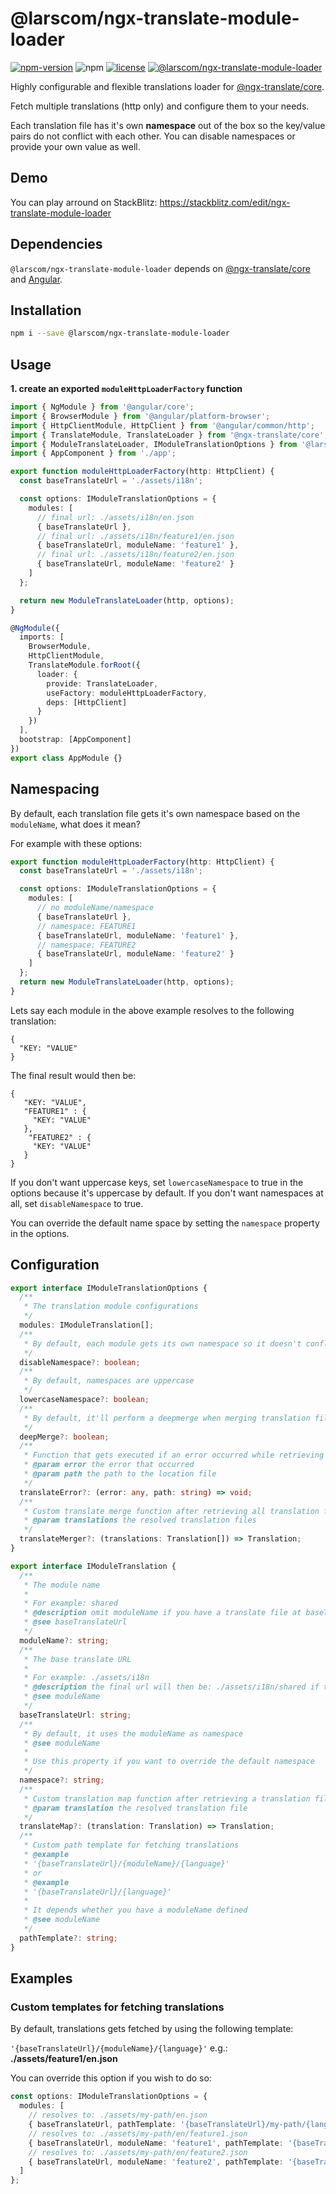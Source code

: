 # @larscom/ngx-translate-module-loader

[![npm-version](https://img.shields.io/npm/v/@larscom/ngx-translate-module-loader.svg?label=npm)](https://www.npmjs.com/package/@larscom/ngx-translate-module-loader)
![npm](https://img.shields.io/npm/dw/@larscom/ngx-translate-module-loader)
[![license](https://img.shields.io/npm/l/@larscom/ngx-translate-module-loader.svg)](https://github.com/larscom/ngx-translate-module-loader/blob/master/LICENSE)
[![@larscom/ngx-translate-module-loader](https://github.com/larscom/ngx-translate-module-loader/workflows/@larscom/ngx-translate-module-loader/badge.svg?branch=master)](https://github.com/larscom/ngx-translate-module-loader)

Highly configurable and flexible translations loader for [@ngx-translate/core](https://github.com/ngx-translate/core).

Fetch multiple translations (http only) and configure them to your needs.

Each translation file has it's own **namespace** out of the box so the key/value pairs do not conflict with each other. You can disable namespaces or provide your own value as well.

## Demo

You can play arround on StackBlitz:
https://stackblitz.com/edit/ngx-translate-module-loader

## Dependencies

`@larscom/ngx-translate-module-loader` depends on [@ngx-translate/core](https://github.com/ngx-translate/core) and [Angular](https://github.com/angular/angular).

## Installation

```bash
npm i --save @larscom/ngx-translate-module-loader
```

## Usage

**1. create an exported `moduleHttpLoaderFactory` function**

```ts
import { NgModule } from '@angular/core';
import { BrowserModule } from '@angular/platform-browser';
import { HttpClientModule, HttpClient } from '@angular/common/http';
import { TranslateModule, TranslateLoader } from '@ngx-translate/core';
import { ModuleTranslateLoader, IModuleTranslationOptions } from '@larscom/ngx-translate-module-loader';
import { AppComponent } from './app';

export function moduleHttpLoaderFactory(http: HttpClient) {
  const baseTranslateUrl = './assets/i18n';

  const options: IModuleTranslationOptions = {
    modules: [
      // final url: ./assets/i18n/en.json
      { baseTranslateUrl },
      // final url: ./assets/i18n/feature1/en.json
      { baseTranslateUrl, moduleName: 'feature1' },
      // final url: ./assets/i18n/feature2/en.json
      { baseTranslateUrl, moduleName: 'feature2' }
    ]
  };

  return new ModuleTranslateLoader(http, options);
}

@NgModule({
  imports: [
    BrowserModule,
    HttpClientModule,
    TranslateModule.forRoot({
      loader: {
        provide: TranslateLoader,
        useFactory: moduleHttpLoaderFactory,
        deps: [HttpClient]
      }
    })
  ],
  bootstrap: [AppComponent]
})
export class AppModule {}
```

## Namespacing

By default, each translation file gets it's own namespace based on the `moduleName`, what does it mean?

For example with these options:

```ts
export function moduleHttpLoaderFactory(http: HttpClient) {
  const baseTranslateUrl = './assets/i18n';

  const options: IModuleTranslationOptions = {
    modules: [
      // no moduleName/namespace
      { baseTranslateUrl },
      // namespace: FEATURE1
      { baseTranslateUrl, moduleName: 'feature1' },
      // namespace: FEATURE2
      { baseTranslateUrl, moduleName: 'feature2' }
    ]
  };
  return new ModuleTranslateLoader(http, options);
}
```

Lets say each module in the above example resolves to the following translation:

```
{
  "KEY: "VALUE"
}
```

The final result would then be:

```
{
   "KEY: "VALUE",
   "FEATURE1" : {
     "KEY: "VALUE"
   },
    "FEATURE2" : {
     "KEY: "VALUE"
   }
}
```

If you don't want uppercase keys, set `lowercaseNamespace` to true in the options because it's uppercase by default.
If you don't want namespaces at all, set `disableNamespace` to true.

You can override the default name space by setting the `namespace` property in the options.

## Configuration

```ts
export interface IModuleTranslationOptions {
  /**
   * The translation module configurations
   */
  modules: IModuleTranslation[];
  /**
   * By default, each module gets its own namespace so it doesn't conflict with other modules
   */
  disableNamespace?: boolean;
  /**
   * By default, namespaces are uppercase
   */
  lowercaseNamespace?: boolean;
  /**
   * By default, it'll perform a deepmerge when merging translation files
   */
  deepMerge?: boolean;
  /**
   * Function that gets executed if an error occurred while retrieving a translation file
   * @param error the error that occurred
   * @param path the path to the location file
   */
  translateError?: (error: any, path: string) => void;
  /**
   * Custom translate merge function after retrieving all translation files
   * @param translations the resolved translation files
   */
  translateMerger?: (translations: Translation[]) => Translation;
}
```

```ts
export interface IModuleTranslation {
  /**
   * The module name
   *
   * For example: shared
   * @description omit moduleName if you have a translate file at baseTranslateUrl level
   * @see baseTranslateUrl
   */
  moduleName?: string;
  /**
   * The base translate URL
   *
   * For example: ./assets/i18n
   * @description the final url will then be: ./assets/i18n/shared if the moduleName is shared
   * @see moduleName
   */
  baseTranslateUrl: string;
  /**
   * By default, it uses the moduleName as namespace
   * @see moduleName
   *
   * Use this property if you want to override the default namespace
   */
  namespace?: string;
  /**
   * Custom translation map function after retrieving a translation file
   * @param translation the resolved translation file
   */
  translateMap?: (translation: Translation) => Translation;
  /**
   * Custom path template for fetching translations
   * @example
   * '{baseTranslateUrl}/{moduleName}/{language}'
   * or
   * @example
   * '{baseTranslateUrl}/{language}'
   *
   * It depends whether you have a moduleName defined
   * @see moduleName
   */
  pathTemplate?: string;
}
```

## Examples

### Custom templates for fetching translations

By default, translations gets fetched by using the following template:

`'{baseTranslateUrl}/{moduleName}/{language}'` e.g.: **./assets/feature1/en.json**

You can override this option if you wish to do so:

```ts
const options: IModuleTranslationOptions = {
  modules: [
    // resolves to: ./assets/my-path/en.json
    { baseTranslateUrl, pathTemplate: '{baseTranslateUrl}/my-path/{language}' },
    // resolves to: ./assets/my-path/en/feature1.json
    { baseTranslateUrl, moduleName: 'feature1', pathTemplate: '{baseTranslateUrl}/my-path/{language}/{moduleName}' },
    // resolves to: ./assets/my-path/en/feature2.json
    { baseTranslateUrl, moduleName: 'feature2', pathTemplate: '{baseTranslateUrl}/my-path/{language}/{moduleName}' }
  ]
};
```
